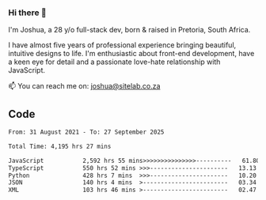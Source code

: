 ### Hi there 👋

I'm Joshua, a 28 y/o full-stack dev, born & raised in Pretoria, South Africa. 

I have almost five years of professional experience bringing beautiful, intuitive designs to life. I'm enthusiastic about front-end development, have a keen eye for detail and a passionate love-hate relationship with JavaScript.

📫 You can reach me on: joshua@sitelab.co.za

## **Code**

<!--START_SECTION:waka-->

```txt
From: 31 August 2021 - To: 27 September 2025

Total Time: 4,195 hrs 27 mins

JavaScript           2,592 hrs 55 mins>>>>>>>>>>>>>>>----------   61.80 %
TypeScript           550 hrs 52 mins >>>----------------------   13.13 %
Python               428 hrs 7 mins  >>>----------------------   10.20 %
JSON                 140 hrs 4 mins  >------------------------   03.34 %
XML                  103 hrs 46 mins >------------------------   02.47 %
```

<!--END_SECTION:waka-->
